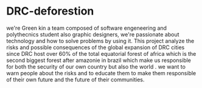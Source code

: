 # DRC-deforestion
we're Green kin a team composed of software engeneering and polythecnics student also graphic designers, we're passionate about technology and how to solve problems by using it.
This project analyze the risks and possible consequences of the global expansion of DRC cities since DRC host over 60% of the total equatorial forest of africa which is the second biggest forest after amazonie in brazil which make us responsible for both the security of our own country but also the world . we want to warn people about the risks and to educate them to make them responsible of their own future and the future of their communities.
